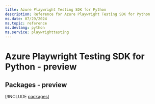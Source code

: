 ```yaml
---
title: Azure Playwright Testing SDK for Python
description: Reference for Azure Playwright Testing SDK for Python
ms.date: 07/29/2024
ms.topic: reference
ms.devlang: python
ms.service: playwrighttesting
---
```

# Azure Playwright Testing SDK for Python - preview
## Packages - preview
[!INCLUDE [packages](playwright-testing-index.md)]